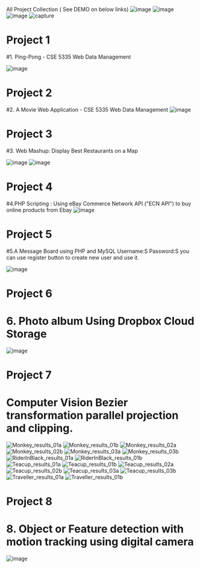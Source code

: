 All Project Collection ( See DEMO on below links)
![image](https://user-images.githubusercontent.com/22931190/49919542-908ec980-fe6c-11e8-91f5-91aa9b9202a8.png)
![image](https://user-images.githubusercontent.com/22931190/48871659-48b7dd80-edab-11e8-9212-06dfd1500e14.png)
![image](https://user-images.githubusercontent.com/22931190/49355115-af7ea600-f68b-11e8-95bb-24d2c1d7db8d.png)
![capture](https://user-images.githubusercontent.com/22931190/49550665-01a11080-f8b2-11e8-98b5-277f0394ce05.PNG)


# Project 1
#1. Ping-Pong - CSE 5335 Web Data Management 

![image](https://user-images.githubusercontent.com/22931190/47601398-92243100-d995-11e8-97ec-9cde9d9d93db.png)

# Project 2
#2. A Movie Web Application - CSE 5335 Web Data Management 
![image](https://user-images.githubusercontent.com/22931190/47601410-bb44c180-d995-11e8-8959-9f750dd5a3b8.png)

# Project 3
#3. Web Mashup: Display Best Restaurants on a Map

![image](https://user-images.githubusercontent.com/22931190/47601625-1cba5f80-d999-11e8-9db7-722a22259b08.png)
![image](https://user-images.githubusercontent.com/22931190/47601631-378cd400-d999-11e8-8f94-13f1712c7fbf.png)


# Project 4
#4.PHP Scripting : Using  eBay Commerce Network API ("ECN API") to buy online products from Ebay
![image](https://user-images.githubusercontent.com/22931190/47948392-72918900-defe-11e8-9d8a-f7b4ae4e435a.png)


# Project 5 
#5.A Message Board using PHP and MySQL
Username:S 
Password:S 
you can use register button to create new user and use it. 

![image](https://user-images.githubusercontent.com/22931190/48298275-5b174a80-e480-11e8-8696-8284b5c268d1.png)

# Project 6
# 6. Photo album Using Dropbox Cloud Storage
![image](https://user-images.githubusercontent.com/22931190/48600697-9c9d6f00-e932-11e8-84fd-bd94139433ea.png)

# Project 7
# Computer Vision Bezier transformation parallel projection and clipping. 

![Monkey_results_01a](https://user-images.githubusercontent.com/22931190/76205051-840c3480-61c7-11ea-9a15-c54e819a23c5.png)
![Monkey_results_01b](https://user-images.githubusercontent.com/22931190/76205053-840c3480-61c7-11ea-8071-9bb288d70c58.png)
![Monkey_results_02a](https://user-images.githubusercontent.com/22931190/76205055-84a4cb00-61c7-11ea-95a6-6ef83fe539f6.png)
![Monkey_results_02b](https://user-images.githubusercontent.com/22931190/76205056-84a4cb00-61c7-11ea-943d-520cac0410d8.png)
![Monkey_results_03a](https://user-images.githubusercontent.com/22931190/76205057-84a4cb00-61c7-11ea-83bf-03ca7eb23cd1.png)
![Monkey_results_03b](https://user-images.githubusercontent.com/22931190/76205058-853d6180-61c7-11ea-9650-e90b975d988b.png)
![RiderInBlack_results_01a](https://user-images.githubusercontent.com/22931190/76205059-853d6180-61c7-11ea-9414-f9414ef9feb6.png)
![RiderInBlack_results_01b](https://user-images.githubusercontent.com/22931190/76205060-853d6180-61c7-11ea-8539-6d2e686907d6.png)
![Teacup_results_01a](https://user-images.githubusercontent.com/22931190/76205062-853d6180-61c7-11ea-9073-99e50d369d19.png)
![Teacup_results_01b](https://user-images.githubusercontent.com/22931190/76205064-85d5f800-61c7-11ea-8f29-9f7ae009e3d5.png)
![Teacup_results_02a](https://user-images.githubusercontent.com/22931190/76205066-85d5f800-61c7-11ea-9235-47f257eea7ea.png)
![Teacup_results_02b](https://user-images.githubusercontent.com/22931190/76205067-85d5f800-61c7-11ea-9e8f-45d65074e225.png)
![Teacup_results_03a](https://user-images.githubusercontent.com/22931190/76205068-85d5f800-61c7-11ea-9c26-f34a8a216e45.png)
![Teacup_results_03b](https://user-images.githubusercontent.com/22931190/76205069-866e8e80-61c7-11ea-8d86-4db052dc2a31.png)
![Traveller_results_01a](https://user-images.githubusercontent.com/22931190/76205070-866e8e80-61c7-11ea-86cc-80e6d25c0933.png)
![Traveller_results_01b](https://user-images.githubusercontent.com/22931190/76205073-866e8e80-61c7-11ea-8c3f-04f49c1589b7.png)

# Project 8
#  8. Object or Feature detection with motion tracking using digital camera
![image](https://user-images.githubusercontent.com/22931190/76206166-866f8e00-61c9-11ea-8953-e91c91f51848.png)
